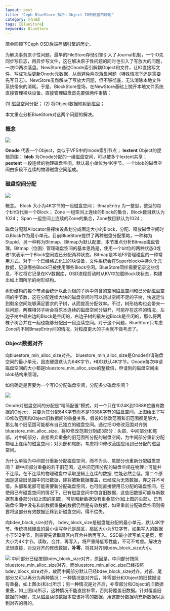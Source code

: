 ```yaml
---
layout: post
title: "Ceph BlueStore 解析：Object IO到磁盘的映射"
category: [存储]
tags: [BlueStore]
keywords: BlueStore
---
```


简单回顾下Ceph OSD后端存储引擎的历史。

为解决事务原子性问题，最早的FileStore存储引擎引入了Journal机制，一个IO先同步写日志，再异步写文件，这在解决原子性问题的同时也引入了写放大的问题，一次IO两次落盘。NewStore通过Onode索引解耦Object和文件，让IO直接写文件，写成功后更新Onode元数据，从而避免两次落盘问题（特殊情况下还是需要先写日志）。NewStore虽然解决了写放大问题，但不够彻底，无法消除本地文件系统带来的消耗。于是，BlockStore登场，在NewStore基础上抛开本地文件系统直接管理裸块设备。直接管理磁盘首先要做两件事情：

(1) 磁盘空间分配；
(2) 将Object数据映射到磁盘；

本文重点分析BlueStore对这两个问题的解决。


### 概念


![](http://ohn764ue3.bkt.clouddn.com/ceph/bluestore/allocator/onode2disk.png-name)

**Onode**    代表一个Object，类似于VFS中的Inode索引节点；
**lextent**  Object的逻辑范围；
**blob**     为Onode分配的一组磁盘空间，可以被多个lextent共享；
**pextent**  一段连续的物理磁盘空间，默认最小单位为4K字节。一个blob的磁盘空间由多段不连续的物理磁盘空间组成。


### 磁盘空间分配


![](http://ohn764ue3.bkt.clouddn.com/ceph/bluestore/allocator/bitallocator.png-name)

概念。
Block 大小为4K字节的一段磁盘空间；
BmapEntry 为一整型，整型的每个bit位代表一个Block；
Zone 一组空间上连续的Block的集合，Block数目默认为1024；
Span 一组空间上连续的Zone的集合，Zone数目默认为1024；


磁盘分配器Allocator将裸块设备划分成固定大小的Block，分配、释放磁盘空间时以Block作为最小单元。目前BlueStore提供了两种磁盘分配策略，一种称为Stupid，另一种称为Bitmap，Bitmap为默认配置，本节重点分析Bitmap磁盘管理。Bitmap（位图）管理磁盘空间的基本思路是，使用一个bit位的两种状态0或者1来表示一个Block空闲或已分配两种状态。Bitmap是本地FS管理磁盘的一种常用方式，对于一个已经格式化过的块设备，文件系统会在Superblock中持久化元数据，记录哪些Block已被使用哪些Block空闲。BlueStore同样需要记录这些信息，不过将它记录在KV数据库，OSD进程启动时从KV中加载Block块状态，构建出如上图所示的树形结构。

树形结构的每个节点会统计以此为根的子树中包含的空闲磁盘空间和已分配磁盘空间的字节数，这在分配连续大块的磁盘空间时可以跳过空间不足的子树，快速定位到剩余空间能够满足要求的子树，从而提高分配效率。不过，树形结构也会带来一些问题。两棵相邻子树会将原本连续的磁盘空间分隔开，可能存在这样的情况，左边子树中最右边的Block是空闲的，右边子树的最左边Block是空闲的，那么将两棵子树合并在一起也能够分配出一段连续空间。对于这个问题，BlueStore只考虑Zone内不同BmapEntry间的情况，对粒度更大的子树就不做考虑了。


### Object数据对齐

向bluestore_min_alloc_size对齐。
bluestore_min_alloc_size是Onode申请磁盘空间的最小单元，固态硬盘默认为64K字节，HDD默认4K字节。Onode每次申请磁盘空间的大小都是bluestore_min_alloc_size的整数倍，申请到的磁盘空间由blob结构来管理。

如何确定是否要为一个写IO分配磁盘空间，分配多少磁盘空间？

![](http://ohn764ue3.bkt.clouddn.com/ceph/bluestore/allocator/write_io.png-name)

Onode对磁盘空间的分配是“精简配置”模式，对一个只在1024K到1088K位置有数据的Object，只要为其分配64K字节而不是1088K字节的磁盘空间。上图给出了写IO修改范围和Object旧数据间的重叠关系，假设IO修改范围和旧范围都足够大，那么每个旧范围可能都有自己独立的磁盘空间。通过把IO修改范围对齐到bluestore_min_alloc_size，将IO修改范围分割成3部分：头部、中间部分和尾部。对中间部分，直接丢弃重叠的旧范围所分配的磁盘空间，为中间部分重新分配物理上连续的磁盘空间；对头部和尾部，考虑将IO修改范围应用到已分配的磁盘空间。

为什么单独为中间部分重新分配磁盘空间，而不为头、尾部分也重新分配磁盘空间？
跟中间部分重叠的若干旧范围，这些旧范围分配的磁盘空间在物理上可能并不连续，在不连续的物理磁盘中读取逻辑上连续的数据, 性能必然会低。第二个原因是这些旧范围中的旧数据，即将被新数据覆盖，已经成为无效数据，弃之并不可惜。头部和尾部可能需要新分配磁盘空间，也可能直接使用已分配的磁盘空间。在使用已有磁盘空间的情况下，已有磁盘空间中包含旧数据，这些旧数据可能与新数据有重叠部分(如上图的尾部)，可能和新数据没有重叠部分(如上图的头部)。已有磁盘空间中没有和新数据重叠的数据仍然是有效数据，如果重新分配磁盘空间则需要将这部分有效数据迁移到新磁盘空间，得不偿失。


向bdev_block_size对齐。
bdev_block_size是磁盘能分配的最小单元，默认4K字节。传统机械硬盘的最小读写单元是扇区，扇区大小为512字节，如果写入的数据小于512字节，则需要先读取扇区内容合并后再写入。SSD最小读写单元是页，页大小为4K字节。读取，合并，再写入，将严重降低写性能，不可不考虑。解决方法很直接，对没对齐的修改数据，**补零**，将其对齐到bdev_block_size大小。

![](http://ohn764ue3.bkt.clouddn.com/ceph/bluestore/allocator/pad_zeros.png-name)
中间部分已经按照bdev_block_size对齐，原因是，中间部分按照bluestore_min_alloc_size对齐，而bluestore_min_alloc_size已经按照bdev_block_size对齐，故而中间部分默认已经bdev_block_size对齐。对首、尾部分又可以再分为两种情况：一种情况是对齐后，补零部分和Object的旧数据没有重叠，如上图(b)和(c)所示；另一种情况是对齐后，补零部分和Object的旧数据重叠，如上图(a)所示，这种情况不能直接补零，否则将覆盖旧数据。针对覆盖旧数据的问题，先从磁盘读取数据本应该补零的数据，用这部分数据填充新数据以达到对齐的目的。

